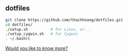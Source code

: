 ## dotfiles

```bash
git clone https://github.com/thachhoang/dotfiles.git
cd dotfiles/
./setup.sh          # for Linux, or...
./setup_cygwin.sh   # for Cygwin
. ~/.bashrc
```

[Would you like to know more?](https://github.com/thachhoang/dotfiles/wiki)
